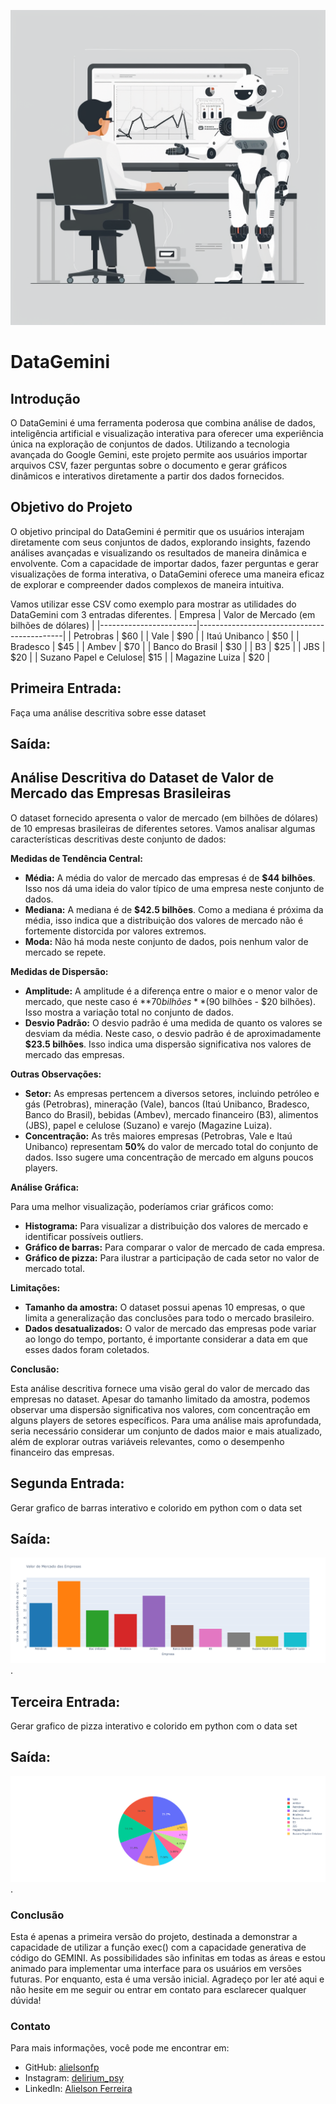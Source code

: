 ![Mind Journey](https://github.com/alielsonfp/DataGemini/blob/main/assets/Capa.png)

# DataGemini

## Introdução
O DataGemini é uma ferramenta poderosa que combina análise de dados, inteligência artificial e visualização interativa para oferecer uma experiência única na exploração de conjuntos de dados. Utilizando a tecnologia avançada do Google Gemini, este projeto permite aos usuários importar arquivos CSV, fazer perguntas sobre o documento e gerar gráficos dinâmicos e interativos diretamente a partir dos dados fornecidos.

## Objetivo do Projeto
O objetivo principal do DataGemini é permitir que os usuários interajam diretamente com seus conjuntos de dados, explorando insights, fazendo análises avançadas e visualizando os resultados de maneira dinâmica e envolvente. Com a capacidade de importar dados, fazer perguntas e gerar visualizações de forma interativa, o DataGemini oferece uma maneira eficaz de explorar e compreender dados complexos de maneira intuitiva.

Vamos utilizar esse CSV como exemplo para mostrar as utilidades do DataGemini com 3 entradas diferentes.
| Empresa                | Valor de Mercado (em bilhões de dólares) |
|------------------------|--------------------------------------------|
| Petrobras              | $60                                        |
| Vale                   | $90                                        |
| Itaú Unibanco          | $50                                        |
| Bradesco               | $45                                        |
| Ambev                  | $70                                        |
| Banco do Brasil        | $30                                        |
| B3                     | $25                                        |
| JBS                    | $20                                        |
| Suzano Papel e Celulose| $15                                        |
| Magazine Luiza         | $20                                        |

## Primeira Entrada:
Faça uma análise descritiva sobre esse dataset

## Saída:

## Análise Descritiva do Dataset de Valor de Mercado das Empresas Brasileiras

O dataset fornecido apresenta o valor de mercado (em bilhões de dólares) de 10 empresas brasileiras de diferentes setores. Vamos analisar algumas características descritivas deste conjunto de dados:

**Medidas de Tendência Central:**

- **Média:** A média do valor de mercado das empresas é de **$44 bilhões**. Isso nos dá uma ideia do valor típico de uma empresa neste conjunto de dados.
- **Mediana:** A mediana é de **$42.5 bilhões**. Como a mediana é próxima da média, isso indica que a distribuição dos valores de mercado não é fortemente distorcida por valores extremos.
- **Moda:** Não há moda neste conjunto de dados, pois nenhum valor de mercado se repete.

**Medidas de Dispersão:**

- **Amplitude:** A amplitude é a diferença entre o maior e o menor valor de mercado, que neste caso é **$70 bilhões** ($90 bilhões - $20 bilhões). Isso mostra a variação total no conjunto de dados.
- **Desvio Padrão:** O desvio padrão é uma medida de quanto os valores se desviam da média. Neste caso, o desvio padrão é de aproximadamente **$23.5 bilhões**. Isso indica uma dispersão significativa nos valores de mercado das empresas.

**Outras Observações:**

- **Setor:** As empresas pertencem a diversos setores, incluindo petróleo e gás (Petrobras), mineração (Vale), bancos (Itaú Unibanco, Bradesco, Banco do Brasil), bebidas (Ambev), mercado financeiro (B3), alimentos (JBS), papel e celulose (Suzano) e varejo (Magazine Luiza).
- **Concentração:** As três maiores empresas (Petrobras, Vale e Itaú Unibanco) representam **50%** do valor de mercado total do conjunto de dados. Isso sugere uma concentração de mercado em alguns poucos players.

**Análise Gráfica:**

Para uma melhor visualização, poderíamos criar gráficos como:

- **Histograma:** Para visualizar a distribuição dos valores de mercado e identificar possíveis outliers.
- **Gráfico de barras:** Para comparar o valor de mercado de cada empresa.
- **Gráfico de pizza:** Para ilustrar a participação de cada setor no valor de mercado total.

**Limitações:**

- **Tamanho da amostra:** O dataset possui apenas 10 empresas, o que limita a generalização das conclusões para todo o mercado brasileiro.
- **Dados desatualizados:** O valor de mercado das empresas pode variar ao longo do tempo, portanto, é importante considerar a data em que esses dados foram coletados.

**Conclusão:**

Esta análise descritiva fornece uma visão geral do valor de mercado das empresas no dataset. Apesar do tamanho limitado da amostra, podemos observar uma dispersão significativa nos valores, com concentração em alguns players de setores específicos. Para uma análise mais aprofundada, seria necessário considerar um conjunto de dados maior e mais atualizado, além de explorar outras variáveis relevantes, como o desempenho financeiro das empresas.

## Segunda Entrada:

Gerar grafico de barras interativo e colorido em python com o data set

## Saída:

![GRAFICO1](https://github.com/alielsonfp/DataGemini/blob/main/assets/Grafico%201.png).

## Terceira Entrada:

Gerar grafico de pizza interativo e colorido em python com o data set

## Saída:
![GRAFICO2](https://github.com/alielsonfp/DataGemini/blob/main/assets/Grafico%202.png).

### Conclusão

Esta é apenas a primeira versão do projeto, destinada a demonstrar a capacidade de utilizar a função exec() com a capacidade generativa de código do GEMINI. As possibilidades são infinitas em todas as áreas e estou animado para implementar uma interface para os usuários em versões futuras. Por enquanto, esta é uma versão inicial. Agradeço por ler até aqui e não hesite em me seguir ou entrar em contato para esclarecer qualquer dúvida!

### Contato

Para mais informações, você pode me encontrar em:

- GitHub: [alielsonfp](https://github.com/alielsonfp)
- Instagram: [delirium_psy](https://www.instagram.com/delirium_psy/)
- LinkedIn: [Alielson Ferreira](https://www.linkedin.com/in/alielsonferreira/)
